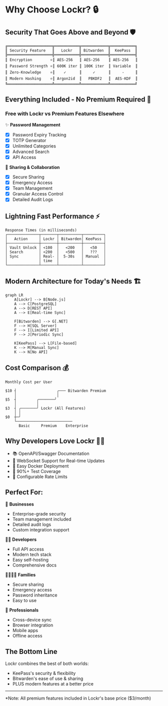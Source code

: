 # Why Choose Lockr? 🔒

## Security That Goes Above and Beyond 🛡️

```
╔════════════════════╦═══════════╦════════════╦═══════════╗
║ Security Feature   ║   Lockr   ║ Bitwarden  ║  KeePass  ║
╠════════════════════╬═══════════╬════════════╬═══════════╣
║ Encryption        ⭐║ AES-256   ║ AES-256    ║ AES-256   ║
║ Password Strength ⭐║ 600K iter ║ 100K iter  ║ Variable  ║
║ Zero-Knowledge    ⭐║    ✓      ║     ✓      ║     -     ║
║ Modern Hashing    ⭐║ Argon2id  ║   PBKDF2   ║  AES-KDF  ║
╚════════════════════╩═══════════╩════════════╩═══════════╝
```

## Everything Included - No Premium Required 💎

### Free with Lockr vs Premium Features Elsewhere

✨ **Password Management**
- [x] Password Expiry Tracking
- [x] TOTP Generator
- [x] Unlimited Categories
- [x] Advanced Search
- [x] API Access

🔄 **Sharing & Collaboration**
- [x] Secure Sharing
- [x] Emergency Access
- [x] Team Management
- [x] Granular Access Control
- [x] Detailed Audit Logs

## Lightning Fast Performance ⚡

```
Response Times (in milliseconds)
┌──────────────┬───────┬──────────┬─────────┐
│   Action     │ Lockr │ Bitwarden│ KeePass │
├──────────────┼───────┼──────────┼─────────┤
│ Vault Unlock │ <100  │   <200   │   <50   │
│ Search       │ <200  │   <500   │   ???   │
│ Sync         │ Real- │  5-30s   │ Manual  │
│              │ time  │          │         │
└──────────────┴───────┴──────────┴─────────┘
```

## Modern Architecture for Today's Needs 🏗️

```mermaid
graph LR
    A[Lockr] --> B[Node.js]
    A --> C[PostgreSQL]
    A --> D[REST API]
    A --> E[Real-time Sync]
    
    F[Bitwarden] --> G[.NET]
    F --> H[SQL Server]
    F --> I[Limited API]
    F --> J[Periodic Sync]
    
    K[KeePass] --> L[File-based]
    K --> M[Manual Sync]
    K --> N[No API]
```

## Cost Comparison 💰

```
Monthly Cost per User

$10 ┤                  ╭─── Bitwarden Premium
    │                  │
$5  ┤         ╭───────╯
    │         │
$3  ┤ ╭───────╯ Lockr (All Features)
    │ │
$0  ┼─╯
    └─────────────────────────
      Basic     Premium    Enterprise
```

## Why Developers Love Lockr 👨‍💻

- 📚 OpenAPI/Swagger Documentation
- 🔄 WebSocket Support for Real-time Updates
- 🐳 Easy Docker Deployment
- 🧪 90%+ Test Coverage
- 🔧 Configurable Rate Limits

## Perfect For:

🏢 **Businesses**
- Enterprise-grade security
- Team management included
- Detailed audit logs
- Custom integration support

👨‍💻 **Developers**
- Full API access
- Modern tech stack
- Easy self-hosting
- Comprehensive docs

👨‍👩‍👧‍👦 **Families**
- Secure sharing
- Emergency access
- Password inheritance
- Easy to use

💼 **Professionals**
- Cross-device sync
- Browser integration
- Mobile apps
- Offline access

## The Bottom Line

Lockr combines the best of both worlds:
- KeePass's security & flexibility
- Bitwarden's ease of use & sharing
- PLUS modern features at a better price

---
*Note: All premium features included in Lockr's base price ($3/month) 